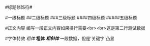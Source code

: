 #标题修饰符\#

#一级标题
##二级标题
###三级标题
####四级标题
#####五级标题

#正文内容
 编写一段正文内容如果换行需要\<br>\<br>这是第二行测试数据

#字体特效
*粗体*
**粗体**
***粗斜体***
一段数据，但是'关键字'凸显
